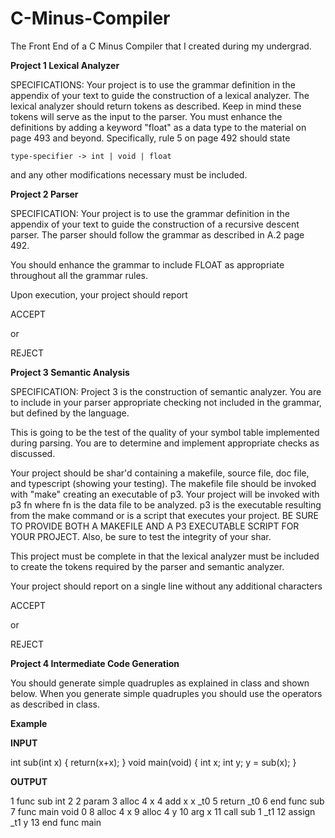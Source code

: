 # C-Minus-Compiler
 The Front End of a C Minus Compiler that I created during my undergrad.


**Project 1 Lexical Analyzer**

SPECIFICATIONS:
Your project is to use the grammar definition in the appendix
of your text to guide the construction of a lexical analyzer. 
The lexical analyzer should return tokens as described. Keep 
in mind these tokens will serve as the input to the parser.
You must enhance the definitions by adding a keyword "float"
as a data type to the material on page 493 and beyond.
Specifically, rule 5 on page 492 should state

    type-specifier -> int | void | float

and any other modifications necessary must be included. 



**Project 2 Parser**

SPECIFICATION:
Your project is to use the grammar definition in the appendix
of your text to guide the construction of a recursive descent parser.
The parser should follow the grammar as described in A.2 page 492.

You should enhance the grammar to include FLOAT as
appropriate throughout all the grammar rules.

Upon execution, your project should report 

ACCEPT

or 

REJECT


**Project 3 Semantic Analysis**

SPECIFICATION:
Project 3 is the construction of semantic analyzer. You are to include 
in your parser appropriate checking not included in the grammar, but 
defined by the language.

This is going to be the test of the quality of your symbol
table implemented during parsing. You are to determine and
implement appropriate checks as discussed.

Your project should be shar'd containing a makefile, source file,
doc file, and typescript (showing your testing). The makefile file
should be invoked with "make" creating an executable of p3. Your
project will be invoked with p3 fn where fn is the data file to be
analyzed. p3 is the executable resulting from the make command 
or is a script that executes your project. BE SURE TO PROVIDE BOTH A
MAKEFILE AND A P3 EXECUTABLE SCRIPT FOR YOUR PROJECT. Also, be sure
to test the integrity of your shar.

This project must be complete in that the lexical analyzer must be
included to create the tokens required by the parser and
semantic analyzer.

Your project should report on a single line without any additional
characters

ACCEPT

or 

REJECT


**Project 4 Intermediate Code Generation**

You should generate simple quadruples as explained in class and shown
below.  When  you generate simple quadruples you should use the operators 
as described in class.

**Example**

**INPUT**

int sub(int x)
{
   return(x+x);
}
void main(void)
{
  int x;
  int y;
  y = sub(x);
}

**OUTPUT**

1         func           sub            int            2
2         param
3         alloc          4                             x
4         add            x              x              _t0
5         return                                       _t0
6         end            func           sub
7         func           main           void           0
8         alloc          4                             x
9         alloc          4                             y
10        arg                                          x
11        call           sub            1              _t1
12        assign         _t1                           y
13        end            func           main
